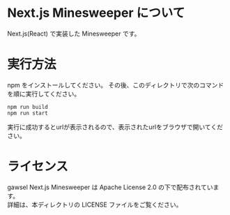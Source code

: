 # Next.js Minesweeper について
Next.js(React) で実装した Minesweeper です。

# 実行方法
npm をインストールしてください。
その後、このディレクトリで次のコマンドを順に実行してください。
```
npm run build
npm run start
```
実行に成功するとurlが表示されるので、表示されたurlをブラウザで開いてください。

# ライセンス
gawsel Next.js Minesweeper は Apache License 2.0 の下で配布されています。  
詳細は、本ディレクトリの LICENSE ファイルをご覧ください。
